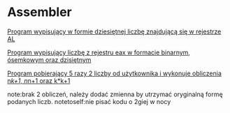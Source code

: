 # Assembler

[Program wypisujący w formie dziesiętnej liczbę znajdującą się w rejestrze AL](https://github.com/dexiefy/Assembler/blob/master/Programy/zad1.asm)

[Program wypisujący liczbę z rejestru eax w formacie binarnym, ósemkowym oraz dzisiętnym](https://github.com/dexiefy/Assembler/blob/master/Programy/bod.asm)

[Program pobierający 5 razy 2 liczby od użytkownika i wykonuje obliczenia n*k+1, n*n+1 oraz k*k+1](https://github.com/dexiefy/Assembler/blob/master/Programy/input.asm)

note:brak 2 obliczeń, należy dodać zmienna by utrzymać oryginalną formę podanych liczb. 
notetoself:nie pisać kodu o 2giej w nocy
